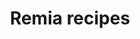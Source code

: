 ---
title: Remia recipes
category: '#dev'
link: https://www.behance.net/gallery/162487635/Remia-recipes
order: 3
main: true
size: vertical
contrast: true
image: /img/remia_small.webp
---